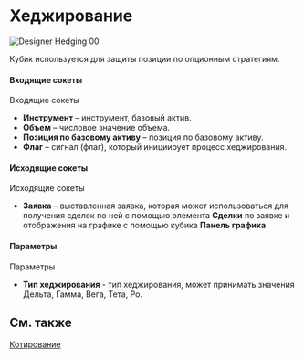 # Хеджирование

![Designer Hedging 00](~/images/Designer_Hedging_00.png)

Кубик используется для защиты позиции по опционным стратегиям.

#### Входящие сокеты

Входящие сокеты

- **Инструмент** – инструмент, базовый актив.
- **Объем** – числовое значение объема.
- **Позиция по базовому активу** – позиция по базовому активу.
- **Флаг** – сигнал (флаг), который инициирует процесс хеджирования.

#### Исходящие сокеты

Исходящие сокеты

- **Заявка** – выставленная заявка, которая может использоваться для получения сделок по ней с помощью элемента **Сделки** по заявке и отображения на графике с помощью кубика **Панель графика**

#### Параметры

Параметры

- **Тип хеджирования** \- тип хеджирования, может принимать значения Дельта, Гамма, Вега, Тета, Ро.

## См. также

[Котирование](Designer_Quoting.md)
